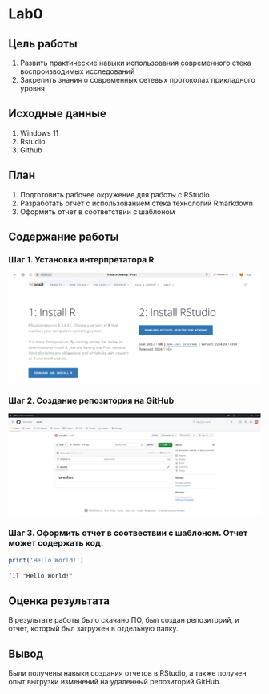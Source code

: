 

# Lab0

## Цель работы

1)  Развить практические навыки использования современного стека
    воспроизводимых исследований
2)  Закрепить знания о современных сетевых протоколах прикладного уровня

## Исходные данные

1)  Windows 11
2)  Rstudio
3)  Github

## План

1)  Подготовить рабочее окружение для работы с RStudio
2)  Разработать отчет с использованием стека технологий Rmarkdown
3)  Оформить отчет в соответствии с шаблоном

## Содержание работы

### Шаг 1. Установка интерпретатора R

![](https://github.com/Geheneeike/oreshin/blob/main/lab0/images/%D0%A1%D0%BD%D0%B8%D0%BC%D0%BE%D0%BA%20%D1%8D%D0%BA%D1%80%D0%B0%D0%BD%D0%B0%20(16).png?raw=true)

### Шаг 2. Создание репозитория на GitHub

![](https://github.com/Geheneeike/oreshin/blob/main/lab0/images/%D0%A1%D0%BD%D0%B8%D0%BC%D0%BE%D0%BA%20%D1%8D%D0%BA%D1%80%D0%B0%D0%BD%D0%B0%20(15).png?raw=true)

### Шаг 3. Оформить отчет в соотвествии с шаблоном. Отчет может содержать код.

``` r
print('Hello World!')
```

    [1] "Hello World!"

## Оценка результата

В результате работы было скачано ПО, был создан репозиторий, и отчет,
который был загружен в отдельную папку.

## Вывод

Были получены навыки создания отчетов в RStudio, а также получен опыт
выгрузки изменений на удаленный репозиторий GitHub.
